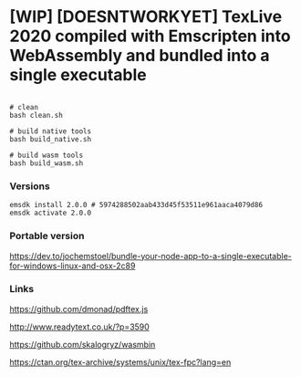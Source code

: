 # [WIP] [DOESNTWORKYET] TexLive 2020 compiled with Emscripten into WebAssembly and bundled into a single executable

```shell

# clean
bash clean.sh

# build native tools
bash build_native.sh

# build wasm tools
bash build_wasm.sh
```

### Versions
```shell
emsdk install 2.0.0 # 5974288502aab433d45f53511e961aaca4079d86
emsdk activate 2.0.0
```

### Portable version
https://dev.to/jochemstoel/bundle-your-node-app-to-a-single-executable-for-windows-linux-and-osx-2c89


### Links
https://github.com/dmonad/pdftex.js

http://www.readytext.co.uk/?p=3590

https://github.com/skalogryz/wasmbin

https://ctan.org/tex-archive/systems/unix/tex-fpc?lang=en

